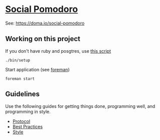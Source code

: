 [Social Pomodoro](https://doma.io/social-pomodoro)
===============

See: https://doma.io/social-pomodoro

Working on this project
-----------------------

If you don't have ruby and posgtres, use [this script](https://github.com/thoughtbot/laptop)

    ./bin/setup

Start application (see [foreman](https://github.com/ddollar/foreman))

    foreman start

Guidelines
----------

Use the following guides for getting things done, programming well, and
programming in style.

* [Protocol](http://github.com/thoughtbot/guides/blob/master/protocol)
* [Best Practices](http://github.com/thoughtbot/guides/blob/master/best-practices)
* [Style](http://github.com/thoughtbot/guides/blob/master/style)
